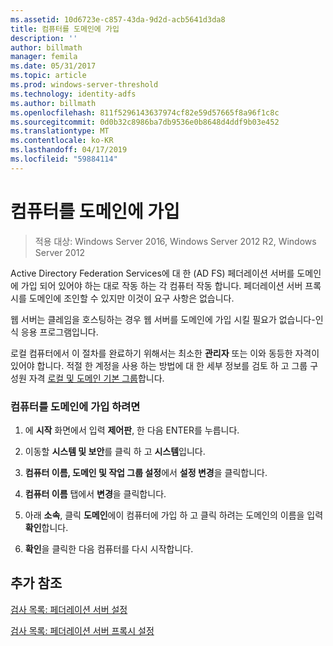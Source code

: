 ```yaml
---
ms.assetid: 10d6723e-c857-43da-9d2d-acb5641d3da8
title: 컴퓨터를 도메인에 가입
description: ''
author: billmath
manager: femila
ms.date: 05/31/2017
ms.topic: article
ms.prod: windows-server-threshold
ms.technology: identity-adfs
ms.author: billmath
ms.openlocfilehash: 811f5296143637974cf82e59d57665f8a96f1c8c
ms.sourcegitcommit: 0d0b32c8986ba7db9536e0b8648d4ddf9b03e452
ms.translationtype: MT
ms.contentlocale: ko-KR
ms.lasthandoff: 04/17/2019
ms.locfileid: "59884114"
---
```

# <a name="join-a-computer-to-a-domain"></a>컴퓨터를 도메인에 가입

>적용 대상: Windows Server 2016, Windows Server 2012 R2, Windows Server 2012

Active Directory Federation Services에 대 한 \(AD FS\) 페더레이션 서버를 도메인에 가입 되어 있어야 하는 대로 작동 하는 각 컴퓨터 작동 합니다. 페더레이션 서버 프록시를 도메인에 조인할 수 있지만 이것이 요구 사항은 없습니다.  
  
웹 서버는 클레임을 호스팅하는 경우 웹 서버를 도메인에 가입 시킬 필요가 없습니다\-인식 응용 프로그램입니다.  
  
로컬 컴퓨터에서 이 절차를 완료하기 위해서는 최소한 **관리자** 또는 이와 동등한 자격이 있어야 합니다.  적절 한 계정을 사용 하는 방법에 대 한 세부 정보를 검토 하 고 그룹 구성원 자격 [로컬 및 도메인 기본 그룹](https://go.microsoft.com/fwlink/?LinkId=83477)합니다.   
  
### <a name="to-join-a-computer-to-a-domain"></a>컴퓨터를 도메인에 가입 하려면  
  
1.  에 **시작** 화면에서 입력 **제어판**, 한 다음 ENTER를 누릅니다.  
  
2.  이동할 **시스템 및 보안**를 클릭 하 고 **시스템**입니다.  
  
3.  **컴퓨터 이름, 도메인 및 작업 그룹 설정**에서 **설정 변경**을 클릭합니다.  
  
4.  **컴퓨터 이름** 탭에서 **변경**을 클릭합니다.  
  
5.  아래 **소속**, 클릭 **도메인**에이 컴퓨터에 가입 하 고 클릭 하려는 도메인의 이름을 입력 **확인**합니다.  
  
6.  **확인**을 클릭한 다음 컴퓨터를 다시 시작합니다.  
  
## <a name="additional-references"></a>추가 참조  
[검사 목록: 페더레이션 서버 설정](Checklist--Setting-Up-a-Federation-Server.md)  
  
[검사 목록: 페더레이션 서버 프록시 설정](Checklist--Setting-Up-a-Federation-Server-Proxy.md)  
  

